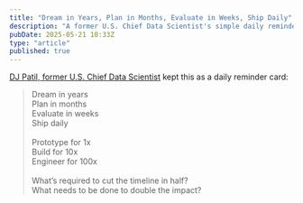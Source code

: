 ```yaml
---
title: "Dream in Years, Plan in Months, Evaluate in Weeks, Ship Daily"
description: "A former U.S. Chief Data Scientist's simple daily reminder card offers a powerful framework for planning and execution."
pubDate: 2025-05-21 10:33Z
type: "article"
published: true
---
```


[DJ Patil, former U.S. Chief Data Scientist](https://medium.com/@dpatil/class-of-2020-from-one-data-scientist-to-another-f3de5f2d70d) kept this as a daily reminder card:

> Dream in years <br/>
> Plan in months <br/>
> Evaluate in weeks <br/>
> Ship daily <br/> <br/>
> Prototype for 1x <br/>
> Build for 10x <br/>
> Engineer for 100x <br/> <br/>
> What’s required to cut the timeline in half? <br/>
> What needs to be done to double the impact?
